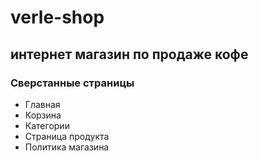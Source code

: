 # verle-shop

## интернет магазин по продаже кофе


### Сверстанные страницы
- Главная
- Корзина
- Категории
- Страница продукта
- Политика магазина

